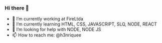 ### Hi there 👋


- 🔭 I’m currently working at FireLtda
- 🌱 I’m currently learning HTML, CSS, JAVASCRIPT, SLQ, NODE, REACT
- 🤔 I’m looking for help with NODE, NODE JS
- 📫 How to reach me: @h3nriquee

